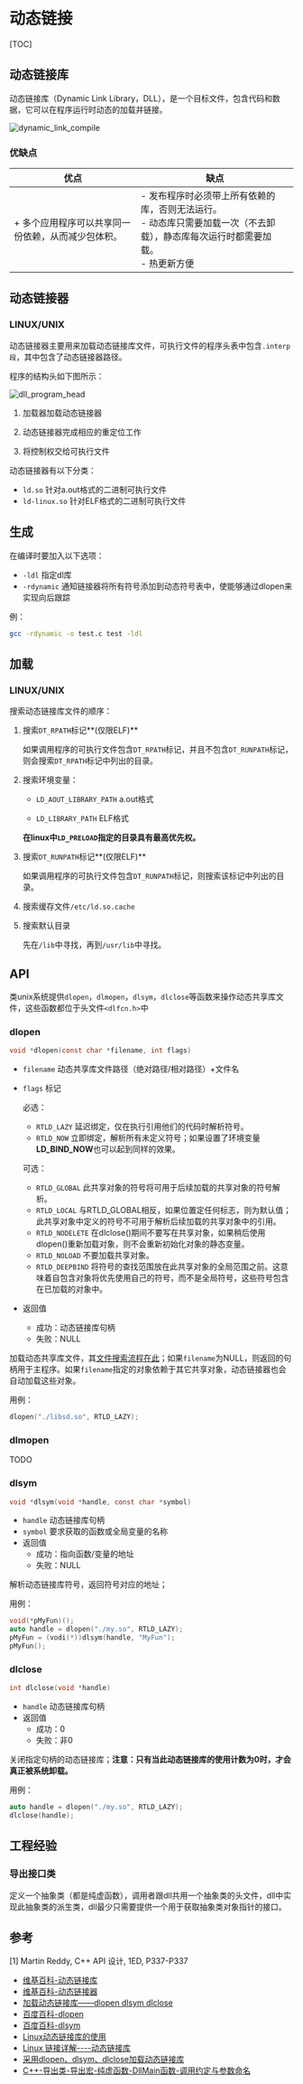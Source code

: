 # 动态链接

[TOC]



## 动态链接库

动态链接库（Dynamic Link Library，DLL），是一个目标文件，包含代码和数据，它可以在程序运行时动态的加载并链接。

![dynamic_link_compile](res/dynamic_link_compile.png)

### 优缺点

| 优点                                               | 缺点                                                         |
| -------------------------------------------------- | ------------------------------------------------------------ |
| + 多个应用程序可以共享同一份依赖，从而减少包体积。 | - 发布程序时必须带上所有依赖的库，否则无法运行。<br>- 动态库只需要加载一次（不去卸载），静态库每次运行时都需要加载。<br>- 热更新方便 |



## 动态链接器

### LINUX/UNIX

动态链接器主要用来加载动态链接库文件，可执行文件的程序头表中包含`.interp段`，其中包含了动态链接器路径。

程序的结构头如下图所示：

![dll_program_head](res/dll_program_head.png)

1. 加载器加载动态链接器

2. 动态链接器完成相应的重定位工作

3. 将控制权交给可执行文件

动态链接器有以下分类：

- `ld.so` 针对a.out格式的二进制可执行文件
- `ld-linux.so` 针对ELF格式的二进制可执行文件



## 生成

在编译时要加入以下选项：

- `-ldl` 指定dl库
- `-rdynamic` 通知链接器将所有符号添加到动态符号表中，使能够通过dlopen来实现向后跟踪

例：

```sh
gcc -rdynamic -o test.c test -ldl
```



## 加载

### LINUX/UNIX

搜索动态链接库文件的顺序：

1. 搜索`DT_RPATH`标记**(仅限ELF)**

   如果调用程序的可执行文件包含`DT_RPATH`标记，并且不包含`DT_RUNPATH`标记，则会搜索`DT_RPATH`标记中列出的目录。

2. 搜索环境变量：

   - `LD_AOUT_LIBRARY_PATH` a.out格式

   - `LD_LIBRARY_PATH` ELF格式

   **在linux中`LD_PRELOAD`指定的目录具有最高优先权。**

3. 搜索`DT_RUNPATH`标记**(仅限ELF)**

   如果调用程序的可执行文件包含`DT_RUNPATH`标记，则搜索该标记中列出的目录。

4. 搜索缓存文件`/etc/ld.so.cache`

5. 搜索默认目录

   先在`/lib`中寻找，再到`/usr/lib`中寻找。



## API

类unix系统提供`dlopen`，`dlmopen`，`dlsym`，`dlclose`等函数来操作动态共享库文件，这些函数都位于头文件`<dlfcn.h>`中

### dlopen

```c
void *dlopen(const char *filename, int flags)
```

- `filename` 动态共享库文件路径（绝对路径/相对路径）+文件名

- `flags` 标记

  必选：

  - `RTLD_LAZY` 延迟绑定，仅在执行引用他们的代码时解析符号。
  - `RTLD_NOW` 立即绑定，解析所有未定义符号；如果设置了环境变量**LD_BIND_NOW**也可以起到同样的效果。

  可选：

  - `RTLD_GLOBAL` 此共享对象的符号将可用于后续加载的共享对象的符号解析。
  - `RTLD_LOCAL` 与RTLD_GLOBAL相反，如果位置定任何标志，则为默认值；此共享对象中定义的符号不可用于解析后续加载的共享对象中的引用。
  - `RTLD_NODELETE` 在dlclose()期间不要写在共享对象，如果稍后使用dlopen()重新加载对象，则不会重新初始化对象的静态变量。
  - `RTLD_NOLOAD` 不要加载共享对象。
  - `RTLD_DEEPBIND` 将符号的查找范围放在此共享对象的全局范围之前。这意味着自包含对象将优先使用自己的符号，而不是全局符号，这些符号包含在已加载的对象中。

- 返回值

  - 成功：动态链接库句柄
  - 失败：NULL

加载动态共享库文件，其[文件搜索流程在此](#加载)；如果`filename`为NULL，则返回的句柄用于主程序。如果`filename`指定的对象依赖于其它共享对象，动态链接器也会自动加载这些对象。

用例：

```c++
dlopen("./libsd.so", RTLD_LAZY);
```

### dlmopen

TODO

### dlsym

```c
void *dlsym(void *handle, const char *symbol)
```

- `handle` 动态链接库句柄
- `symbol` 要求获取的函数或全局变量的名称
- 返回值
  - 成功：指向函数/变量的地址
  - 失败：NULL

解析动态链接库符号，返回符号对应的地址；

用例：

```c++
void(*pMyFun)();
auto handle = dlopen("./my.so", RTLD_LAZY);
pMyFun = (vodi(*))dlsym(handle, "MyFun");
pMyFun();
```

### dlclose

```c
int dlclose(void *handle)
```

- `handle` 动态链接库句柄
- 返回值
  - 成功：0
  - 失败：非0

关闭指定句柄的动态链接库；**注意：只有当此动态链接库的使用计数为0时，才会真正被系统卸载。**

用例：

```c++
auto handle = dlopen("./my.so", RTLD_LAZY);
dlclose(handle);
```



## 工程经验

### 导出接口类

定义一个抽象类（都是纯虚函数），调用者跟dll共用一个抽象类的头文件，dll中实现此抽象类的派生类，dll最少只需要提供一个用于获取抽象类对象指针的接口。



## 参考

[1] Martin Reddy, C++ API 设计, 1ED, P337-P337

- [维基百科-动态链接库](https://zh.wikipedia.org/wiki/%E5%8A%A8%E6%80%81%E9%93%BE%E6%8E%A5%E5%BA%93)
- [维基百科-动态链接器](https://zh.wikipedia.org/wiki/%E5%8A%A8%E6%80%81%E8%BF%9E%E6%8E%A5%E5%99%A8)
- [加载动态链接库——dlopen dlsym dlclose](https://www.cnblogs.com/ZhaoxiCheung/p/9424930.html)
- [百度百科-dlopen](https://baike.baidu.com/item/dlopen/1967576)
- [百度百科-dlsym](https://baike.baidu.com/item/dlsym)
- [Linux动态链接库的使用](https://www.cnblogs.com/Anker/p/3527677.html)
- [Linux 链接详解----动态链接库](https://blog.csdn.net/zdy0_2004/article/details/78747382)
- [采用dlopen、dlsym、dlclose加载动态链接库](https://www.jianshu.com/p/72cc08405a5a)
- [C++-导出类-导出宏-纯虚函数-DllMain函数-调用约定与参数命名](https://blog.csdn.net/m0_67316550/article/details/124977756)

